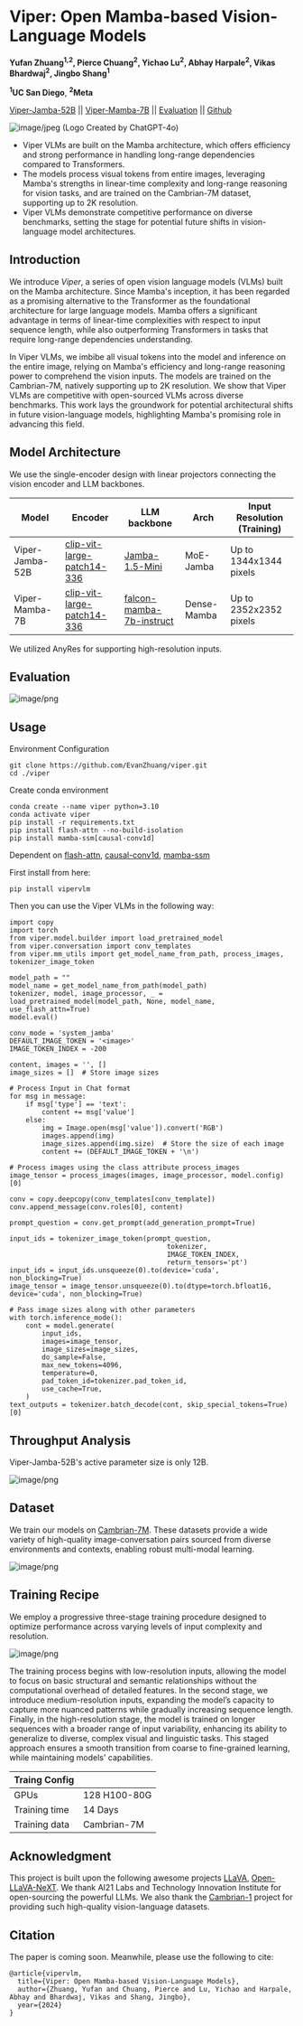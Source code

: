# Viper: Open Mamba-based Vision-Language Models
**Yufan Zhuang<sup>1,2</sup>, Pierce Chuang<sup>2</sup>, Yichao Lu<sup>2</sup>, Abhay Harpale<sup>2</sup>, Vikas Bhardwaj<sup>2</sup>, Jingbo Shang<sup>1</sup>**

**<sup>1</sup>UC San Diego**, **<sup>2</sup>Meta**

[Viper-Jamba-52B](https://huggingface.co/ViperVLM/Viper-Jamba-52B) || [Viper-Mamba-7B](https://huggingface.co/ViperVLM/Viper-Mamba-7B) || [Evaluation](https://huggingface.co/spaces/opencompass/open_vlm_leaderboard) || [Github](https://github.com/EvanZhuang/viper)

![image/jpeg](https://cdn-uploads.huggingface.co/production/uploads/6438ccbb3b46237de3d052e8/RFArMOH2TMI_G9bZTZr8_.jpeg)
(Logo Created by ChatGPT-4o)


* Viper VLMs are built on the Mamba architecture, which offers efficiency and strong performance in handling long-range dependencies compared to Transformers.
* The models process visual tokens from entire images, leveraging Mamba's strengths in linear-time complexity and long-range reasoning for vision tasks, and are trained on the Cambrian-7M dataset, supporting up to 2K resolution.
* Viper VLMs demonstrate competitive performance on diverse benchmarks, setting the stage for potential future shifts in vision-language model architectures.

## Introduction

We introduce *Viper*, a series of open vision language models (VLMs) built on the Mamba architecture.
Since Mamba's inception, it has been regarded as a promising alternative to the Transformer as the foundational architecture for large language models.
Mamba offers a significant advantage in terms of linear-time complexities with respect to input sequence length, while also outperforming Transformers in tasks that require long-range dependencies understanding.

In Viper VLMs, we imbibe all visual tokens into the model and inference on the entire image, relying on Mamba's efficiency and long-range reasoning power to comprehend the vision inputs.
The models are trained on the Cambrian-7M, natively supporting up to 2K resolution.
We show that Viper VLMs are competitive with open-sourced VLMs across diverse benchmarks.
This work lays the groundwork for potential architectural shifts in future vision-language models, highlighting Mamba's promising role in advancing this field.



## Model Architecture

We use the single-encoder design with linear projectors connecting the vision encoder and LLM backbones.

| Model | Encoder | LLM backbone| Arch | Input Resolution (Training)
|----------|----------|----------|----------|----------|
| Viper-Jamba-52B | [clip-vit-large-patch14-336](https://huggingface.co/openai/clip-vit-large-patch14-336) | [Jamba-1.5-Mini](https://huggingface.co/ai21labs/AI21-Jamba-1.5-Mini) | MoE-Jamba | Up to 1344x1344 pixels |
| Viper-Mamba-7B  | [clip-vit-large-patch14-336](https://huggingface.co/openai/clip-vit-large-patch14-336) | [falcon-mamba-7b-instruct](tiiuae/falcon-mamba-7b-instruct) | Dense-Mamba | Up to 2352x2352 pixels|

We utilized AnyRes for supporting high-resolution inputs.


## Evaluation


![image/png](https://cdn-uploads.huggingface.co/production/uploads/6438ccbb3b46237de3d052e8/qs5uJXAgUUE1qL1XeWghH.png)


## Usage

Environment Configuration
```
git clone https://github.com/EvanZhuang/viper.git
cd ./viper
```
Create conda environment
```
conda create --name viper python=3.10
conda activate viper
pip install -r requirements.txt
pip install flash-attn --no-build-isolation
pip install mamba-ssm[causal-conv1d]
```
Dependent on [flash-attn](https://github.com/Dao-AILab/flash-attention), [causal-conv1d](https://github.com/Dao-AILab/causal-conv1d), [mamba-ssm](https://github.com/state-spaces/mamba)

First install from here:
```
pip install vipervlm
```
Then you can use the Viper VLMs in the following way:
```
import copy
import torch
from viper.model.builder import load_pretrained_model
from viper.conversation import conv_templates
from viper.mm_utils import get_model_name_from_path, process_images, tokenizer_image_token

model_path = ""
model_name = get_model_name_from_path(model_path)
tokenizer, model, image_processor, _ = load_pretrained_model(model_path, None, model_name, use_flash_attn=True)
model.eval()

conv_mode = 'system_jamba'
DEFAULT_IMAGE_TOKEN = '<image>'
IMAGE_TOKEN_INDEX = -200

content, images = '', []
image_sizes = []  # Store image sizes

# Process Input in Chat format
for msg in message:
    if msg['type'] == 'text':
        content += msg['value']
    else:
        img = Image.open(msg['value']).convert('RGB')
        images.append(img)
        image_sizes.append(img.size)  # Store the size of each image
        content += (DEFAULT_IMAGE_TOKEN + '\n')

# Process images using the class attribute process_images
image_tensor = process_images(images, image_processor, model.config)[0]

conv = copy.deepcopy(conv_templates[conv_template])
conv.append_message(conv.roles[0], content)

prompt_question = conv.get_prompt(add_generation_prompt=True)

input_ids = tokenizer_image_token(prompt_question,
                                       tokenizer,
                                       IMAGE_TOKEN_INDEX,
                                       return_tensors='pt')
input_ids = input_ids.unsqueeze(0).to(device='cuda', non_blocking=True)
image_tensor = image_tensor.unsqueeze(0).to(dtype=torch.bfloat16, device='cuda', non_blocking=True)

# Pass image sizes along with other parameters
with torch.inference_mode():
    cont = model.generate(
        input_ids,
        images=image_tensor,
        image_sizes=image_sizes,
        do_sample=False,
        max_new_tokens=4096,
        temperature=0,
        pad_token_id=tokenizer.pad_token_id,
        use_cache=True,
    )
text_outputs = tokenizer.batch_decode(cont, skip_special_tokens=True)[0]

```

## Throughput Analysis
Viper-Jamba-52B's active parameter size is only 12B.

![image/png](https://cdn-uploads.huggingface.co/production/uploads/6438ccbb3b46237de3d052e8/16SScCnjiMMMBkibRd7JD.png)

## Dataset
We train our models on [Cambrian-7M](https://github.com/cambrian-mllm/cambrian).
These datasets provide a wide variety of high-quality image-conversation pairs sourced from diverse environments and contexts, enabling robust multi-modal learning. 

![image/png](https://cdn-uploads.huggingface.co/production/uploads/6438ccbb3b46237de3d052e8/xgK6Bg8TuFbWzB4BephZn.png)

## Training Recipe
We employ a progressive three-stage training procedure designed to optimize performance across varying levels of input complexity and resolution. 

![image/png](https://cdn-uploads.huggingface.co/production/uploads/6438ccbb3b46237de3d052e8/vQHSIf3PRYab1g8c-owzJ.png)

The training process begins with low-resolution inputs, allowing the model to focus on basic structural and semantic relationships without the computational overhead of detailed features. 
In the second stage, we introduce medium-resolution inputs, expanding the model’s capacity to capture more nuanced patterns while gradually increasing sequence length.
Finally, in the high-resolution stage, the model is trained on longer sequences with a broader range of input variability, enhancing its ability to generalize to diverse, complex visual and linguistic tasks. 
This staged approach ensures a smooth transition from coarse to fine-grained learning, while maintaining models' capabilities.

| Traing Config |  |
| -------- | ------- |
| GPUs  | 128 H100-80G   |
| Training time | 14 Days     |
| Training data	   | Cambrian-7M    |


## Acknowledgment
This project is built upon the following awesome projects [LLaVA](https://github.com/haotian-liu/LLaVA), [Open-LLaVA-NeXT](https://github.com/xiaoachen98/Open-LLaVA-NeXT).
We thank AI21 Labs and Technology Innovation Institute for open-sourcing the powerful LLMs.
We also thank the [Cambrian-1](https://cambrian-mllm.github.io/) project for providing such high-quality vision-language datasets.

## Citation

The paper is coming soon. Meanwhile, please use the following to cite:
```
@article{vipervlm,
  title={Viper: Open Mamba-based Vision-Language Models},
  author={Zhuang, Yufan and Chuang, Pierce and Lu, Yichao and Harpale, Abhay and Bhardwaj, Vikas and Shang, Jingbo},
  year={2024}
}
```
